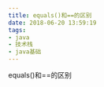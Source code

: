 ```yaml
---
title: equals()和==的区别
date: 2018-06-20 13:59:19
tags:
- java
- 技术栈
- java基础
---
```




equals()和==的区别

 